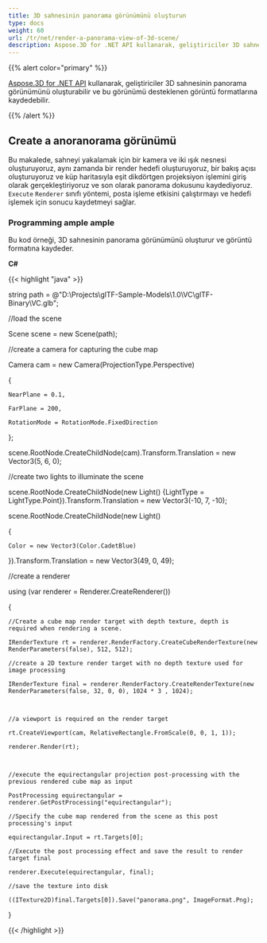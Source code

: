 ```yaml
---
title: 3D sahnesinin panorama görünümünü oluşturun
type: docs
weight: 60
url: /tr/net/render-a-panorama-view-of-3d-scene/
description: Aspose.3D for .NET API kullanarak, geliştiriciler 3D sahnesinin panorama görüntüsünü oluşturabilir ve bu görünümü desteklenen görüntü formatlarına kaydedebilir.
---
```

{{% alert color="primary" %}}

[Aspose.3D for .NET API](https://products.aspose.com/3d/net/) kullanarak, geliştiriciler 3D sahnesinin panorama görünümünü oluşturabilir ve bu görünümü desteklenen görüntü formatlarına kaydedebilir.

{{% /alert %}}
##  **Create a anoranorama görünümü**
Bu makalede, sahneyi yakalamak için bir kamera ve iki ışık nesnesi oluşturuyoruz, aynı zamanda bir render hedefi oluşturuyoruz, bir bakış açısı oluşturuyoruz ve küp haritasıyla eşit dikdörtgen projeksiyon işlemini giriş olarak gerçekleştiriyoruz ve son olarak panorama dokusunu kaydediyoruz. `Execute` `Renderer` sınıfı yöntemi, posta işleme etkisini çalıştırmayı ve hedefi işlemek için sonucu kaydetmeyi sağlar.
###  **Programming ample ample**
Bu kod örneği, 3D sahnesinin panorama görünümünü oluşturur ve görüntü formatına kaydeder.

**C#**

{{< highlight "java" >}}

 string path = @"D:\Projects\glTF-Sample-Models\1.0\VC\glTF-Binary\VC.glb";

//load the scene

Scene scene = new Scene(path);

//create a camera for capturing the cube map

Camera cam = new Camera(ProjectionType.Perspective)

{

    NearPlane = 0.1,

    FarPlane = 200,

    RotationMode = RotationMode.FixedDirection

};

scene.RootNode.CreateChildNode(cam).Transform.Translation = new Vector3(5, 6, 0);



//create two lights to illuminate the scene

scene.RootNode.CreateChildNode(new Light() {LightType = LightType.Point}).Transform.Translation = new Vector3(-10, 7, -10);

scene.RootNode.CreateChildNode(new Light()

{

    Color = new Vector3(Color.CadetBlue)

}).Transform.Translation = new Vector3(49, 0, 49);

//create a renderer

using (var renderer = Renderer.CreateRenderer())

{

    //Create a cube map render target with depth texture, depth is required when rendering a scene.

    IRenderTexture rt = renderer.RenderFactory.CreateCubeRenderTexture(new RenderParameters(false), 512, 512);

    //create a 2D texture render target with no depth texture used for image processing

    IRenderTexture final = renderer.RenderFactory.CreateRenderTexture(new RenderParameters(false, 32, 0, 0), 1024 * 3 , 1024);



    //a viewport is required on the render target

    rt.CreateViewport(cam, RelativeRectangle.FromScale(0, 0, 1, 1));

    renderer.Render(rt);



    //execute the equirectangular projection post-processing with the previous rendered cube map as input

    PostProcessing equirectangular = renderer.GetPostProcessing("equirectangular");

    //Specify the cube map rendered from the scene as this post processing's input

    equirectangular.Input = rt.Targets[0];

    //Execute the post processing effect and save the result to render target final

    renderer.Execute(equirectangular, final);

    //save the texture into disk

    ((ITexture2D)final.Targets[0]).Save("panorama.png", ImageFormat.Png);

}

{{< /highlight >}}
